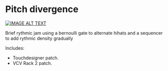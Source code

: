 # Pitch divergence

[![IMAGE ALT TEXT](http://img.youtube.com/vi/PhQHorG13lU/0.jpg)](https://youtu.be/PhQHorG13lU "Watch video")


Brief rythmic jam using a bernoulli gate to alternate hihats and a sequencer to add rythmic density gradually

Includes: 
- Touchdesigner patch.
- VCV Rack 2 patch. 

